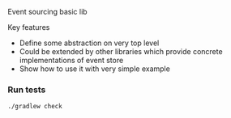  Event sourcing basic lib

Key features
- Define some abstraction on very top level
- Could be extended by other libraries which provide concrete implementations of event store
- Show how to use it with very simple example

### Run tests

```bash
./gradlew check
```